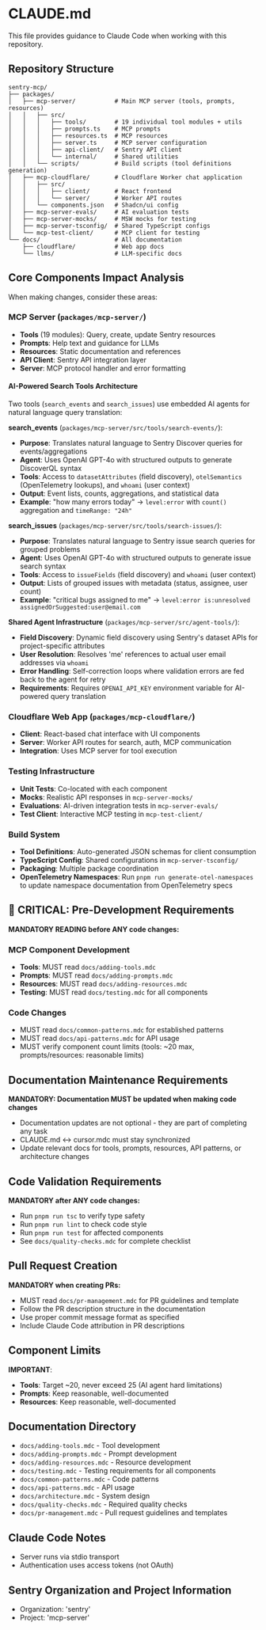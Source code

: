 # CLAUDE.md

This file provides guidance to Claude Code when working with this repository.

## Repository Structure

```
sentry-mcp/
├── packages/
│   ├── mcp-server/           # Main MCP server (tools, prompts, resources)
│   │   ├── src/
│   │   │   ├── tools/        # 19 individual tool modules + utils
│   │   │   ├── prompts.ts    # MCP prompts
│   │   │   ├── resources.ts  # MCP resources
│   │   │   ├── server.ts     # MCP server configuration
│   │   │   ├── api-client/   # Sentry API client
│   │   │   └── internal/     # Shared utilities
│   │   └── scripts/          # Build scripts (tool definitions generation)
│   ├── mcp-cloudflare/       # Cloudflare Worker chat application
│   │   ├── src/
│   │   │   ├── client/       # React frontend
│   │   │   └── server/       # Worker API routes
│   │   └── components.json   # Shadcn/ui config
│   ├── mcp-server-evals/     # AI evaluation tests
│   ├── mcp-server-mocks/     # MSW mocks for testing
│   ├── mcp-server-tsconfig/  # Shared TypeScript configs
│   └── mcp-test-client/      # MCP client for testing
└── docs/                     # All documentation
    ├── cloudflare/           # Web app docs
    └── llms/                 # LLM-specific docs
```

## Core Components Impact Analysis

When making changes, consider these areas:

### MCP Server (`packages/mcp-server/`)
- **Tools** (19 modules): Query, create, update Sentry resources
- **Prompts**: Help text and guidance for LLMs  
- **Resources**: Static documentation and references
- **API Client**: Sentry API integration layer
- **Server**: MCP protocol handler and error formatting

#### AI-Powered Search Tools Architecture

Two tools (`search_events` and `search_issues`) use embedded AI agents for natural language query translation:

**search_events** (`packages/mcp-server/src/tools/search-events/`):
- **Purpose**: Translates natural language to Sentry Discover queries for events/aggregations
- **Agent**: Uses OpenAI GPT-4o with structured outputs to generate DiscoverQL syntax
- **Tools**: Access to `datasetAttributes` (field discovery), `otelSemantics` (OpenTelemetry lookups), and `whoami` (user context)
- **Output**: Event lists, counts, aggregations, and statistical data
- **Example**: "how many errors today" → `level:error` with `count()` aggregation and `timeRange: "24h"`

**search_issues** (`packages/mcp-server/src/tools/search-issues/`):
- **Purpose**: Translates natural language to Sentry issue search queries for grouped problems
- **Agent**: Uses OpenAI GPT-4o with structured outputs to generate issue search syntax
- **Tools**: Access to `issueFields` (field discovery) and `whoami` (user context) 
- **Output**: Lists of grouped issues with metadata (status, assignee, user count)
- **Example**: "critical bugs assigned to me" → `level:error is:unresolved assignedOrSuggested:user@email.com`

**Shared Agent Infrastructure** (`packages/mcp-server/src/agent-tools/`):
- **Field Discovery**: Dynamic field discovery using Sentry's dataset APIs for project-specific attributes
- **User Resolution**: Resolves 'me' references to actual user email addresses via `whoami`
- **Error Handling**: Self-correction loops where validation errors are fed back to the agent for retry
- **Requirements**: Requires `OPENAI_API_KEY` environment variable for AI-powered query translation

### Cloudflare Web App (`packages/mcp-cloudflare/`)
- **Client**: React-based chat interface with UI components
- **Server**: Worker API routes for search, auth, MCP communication
- **Integration**: Uses MCP server for tool execution

### Testing Infrastructure
- **Unit Tests**: Co-located with each component
- **Mocks**: Realistic API responses in `mcp-server-mocks/`
- **Evaluations**: AI-driven integration tests in `mcp-server-evals/`
- **Test Client**: Interactive MCP testing in `mcp-test-client/`

### Build System
- **Tool Definitions**: Auto-generated JSON schemas for client consumption
- **TypeScript Config**: Shared configurations in `mcp-server-tsconfig/`
- **Packaging**: Multiple package coordination
- **OpenTelemetry Namespaces**: Run `pnpm run generate-otel-namespaces` to update namespace documentation from OpenTelemetry specs

## 🔴 CRITICAL: Pre-Development Requirements

**MANDATORY READING before ANY code changes:**

### MCP Component Development
- **Tools**: MUST read `docs/adding-tools.mdc` 
- **Prompts**: MUST read `docs/adding-prompts.mdc`
- **Resources**: MUST read `docs/adding-resources.mdc`
- **Testing**: MUST read `docs/testing.mdc` for all components

### Code Changes
- MUST read `docs/common-patterns.mdc` for established patterns
- MUST read `docs/api-patterns.mdc` for API usage
- MUST verify component count limits (tools: ~20 max, prompts/resources: reasonable limits)

## Documentation Maintenance Requirements

**MANDATORY: Documentation MUST be updated when making code changes**
- Documentation updates are not optional - they are part of completing any task
- CLAUDE.md ↔ cursor.mdc must stay synchronized
- Update relevant docs for tools, prompts, resources, API patterns, or architecture changes

## Code Validation Requirements

**MANDATORY after ANY code changes:**
- Run `pnpm run tsc` to verify type safety
- Run `pnpm run lint` to check code style  
- Run `pnpm run test` for affected components
- See `docs/quality-checks.mdc` for complete checklist

## Pull Request Creation

**MANDATORY when creating PRs:**
- MUST read `docs/pr-management.mdc` for PR guidelines and template
- Follow the PR description structure in the documentation
- Use proper commit message format as specified
- Include Claude Code attribution in PR descriptions

## Component Limits

**IMPORTANT**: 
- **Tools**: Target ~20, never exceed 25 (AI agent hard limitations)
- **Prompts**: Keep reasonable, well-documented
- **Resources**: Keep reasonable, well-documented

## Documentation Directory

- `docs/adding-tools.mdc` - Tool development
- `docs/adding-prompts.mdc` - Prompt development  
- `docs/adding-resources.mdc` - Resource development
- `docs/testing.mdc` - Testing requirements for all components
- `docs/common-patterns.mdc` - Code patterns
- `docs/api-patterns.mdc` - API usage
- `docs/architecture.mdc` - System design
- `docs/quality-checks.mdc` - Required quality checks
- `docs/pr-management.mdc` - Pull request guidelines and templates

## Claude Code Notes

- Server runs via stdio transport
- Authentication uses access tokens (not OAuth)

## Sentry Organization and Project Information

- Organization: 'sentry'
- Project: 'mcp-server'
